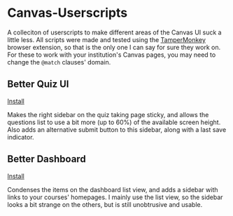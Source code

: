 # Canvas-Userscripts

A colleciton of userscripts to make different areas of the Canvas UI suck a little less. All scripts were made and tested using the [TamperMonkey](https://www.tampermonkey.net/) browser extension, so that is the only one I can say for sure they work on. For these to work with your institution's Canvas pages, you may need to change the `@match` clauses' domain.


## Better Quiz UI

[Install](raw/main/better_quiz_ui.user.js)

Makes the right sidebar on the quiz taking page sticky, and allows the questions list to use a bit more (up to 60%) of the available screen height. Also adds an alternative submit button to this sidebar, along with a last save indicator.


## Better Dashboard

[Install](raw/main/better_dashboard.user.js)

Condenses the items on the dashboard list view, and adds a sidebar with links to your courses' homepages. I mainly use the list view, so the sidebar looks a bit strange on the others, but is still unobtrusive and usable.
